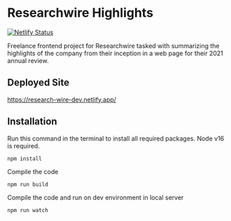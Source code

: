 # Researchwire Highlights
[![Netlify Status](https://api.netlify.com/api/v1/badges/aa1d3f27-59a1-4517-8348-20487f6073e4/deploy-status)](https://app.netlify.com/sites/research-wire-dev/deploys)

Freelance frontend project for Researchwire tasked with summarizing the highlights of the company from their inception in a web page for their 2021 annual review.

## Deployed Site
https://research-wire-dev.netlify.app/

## Installation
Run this command in the terminal to install all required packages. Node v16 is required.
```
npm install
```

Compile the code
```
npm run build
```

Compile the code and run on dev environment in local server
```
npm run watch
```
